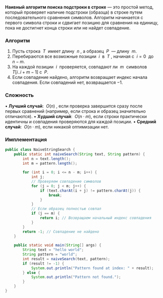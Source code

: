 
**Наивный алгоритм поиска подстроки в строке** — это простой метод, который проверяет наличие подстроки (образца) в строке путем последовательного сравнения символов. Алгоритм начинается с первого символа строки и сдвигает позицию для сравнения на единицу, пока не достигнет конца строки или не найдет совпадение.


### Алгоритм

1. Пусть строка  $T$  имеет длину  $n$ , а образец  $P$  — длину  $m$.
2. Перебираются все возможные позиции  $i$  в  $T$ , начиная с  $i = 0$  до  $n - m$.
3. На каждой позиции  $i$  проверяется, совпадают ли  $m$  символов  $T[i..i+m-1]$ с  $P$.
4. Если совпадение найдено, алгоритм возвращает индекс начала совпадения. Если совпадений нет, возвращается $-1$.


### Сложность

• **Лучший случай**:  $O(n)$ , если проверка завершится сразу после первых сравнений (например, если строка и образец значительно отличаются).
• **Худший случай**:  $O(n \cdot m)$, если строки практически идентичны и совпадения проверяются для каждой позиции.
• **Средний случай**:  $O(n \cdot m)$, если никакой оптимизации нет.


### Имплементация

``` java
public class NaiveStringSearch {
    public static int naiveSearch(String text, String pattern) {
        int n = text.length();
        int m = pattern.length();
		
        for (int i = 0; i <= n - m; i++) {
            int j;
            // Проверяем совпадение символов
            for (j = 0; j < m; j++) {
                if (text.charAt(i + j) != pattern.charAt(j)) {
                    break;
                }
            }
            // Если образец полностью совпал
            if (j == m) {
                return i; // Возвращаем начальный индекс совпадения
            }
        }
        return -1; // Совпадение не найдено
    }
	
    public static void main(String[] args) {
        String text = "hello world";
        String pattern = "world";
        int result = naiveSearch(text, pattern);
        if (result != -1) {
            System.out.println("Pattern found at index: " + result);
        } else {
            System.out.println("Pattern not found.");
        }
    }
}
```